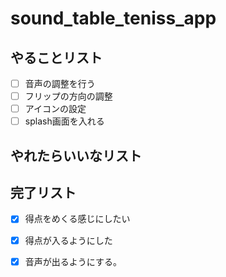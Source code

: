 # sound_table_teniss_app

## やることリスト

- [ ] 音声の調整を行う
- [ ] フリップの方向の調整
- [ ] アイコンの設定
- [ ] splash画面を入れる

## やれたらいいなリスト


## 完了リスト
- [x] 得点をめくる感じにしたい
- [x] 得点が入るようにした
- [x] 音声が出るようにする。
 
